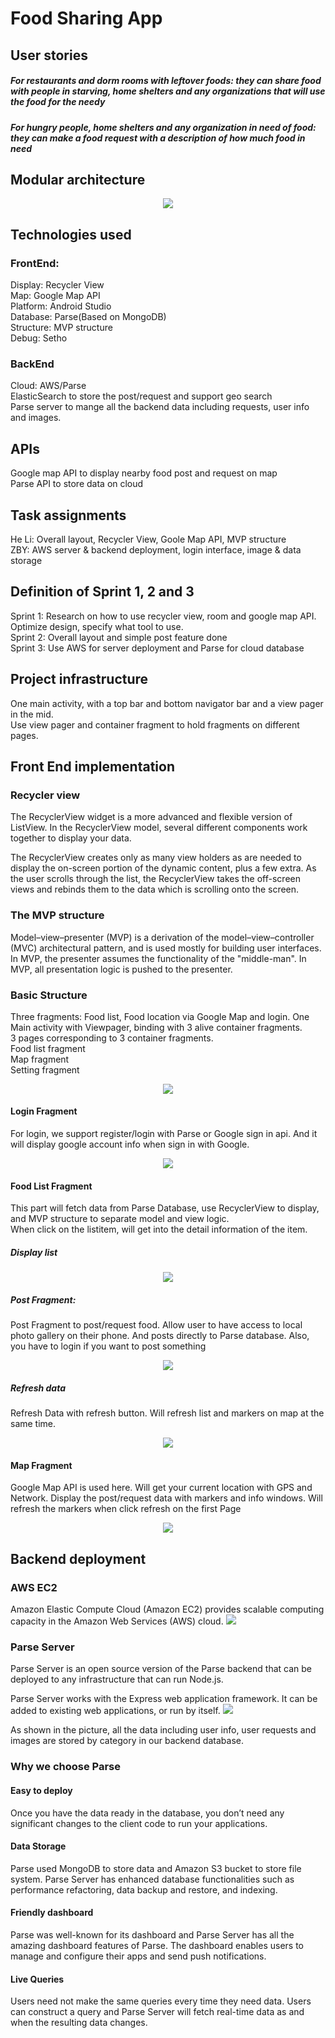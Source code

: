 # Food Sharing App
## User stories
##### For restaurants and dorm rooms with leftover foods: they can share food with people in starving, home shelters and any organizations that will use the food for the needy
##### For hungry people, home shelters and any organization in need of food: they can make a food request with a description of how much food in need

## Modular architecture
<p align="center"> 
<img src="https://github.com/ec500-software-engineering/project-22-food-sharing-app/blob/master/pics/diagram.png">
</p>

## Technologies used
### FrontEnd:
Display: Recycler View
<br>Map: Google Map API
<br>Platform: Android Studio
<br>Database: Parse(Based on MongoDB)
<br>Structure: MVP structure
<br>Debug: Setho


### BackEnd
Cloud: AWS/Parse
<br>ElasticSearch to store the post/request and support geo search
<br>Parse server to mange all the backend data including requests, user info and images.

## APIs
Google map API to display nearby food post and request on map
<br>Parse API to store data on cloud

## Task assignments
He Li: Overall layout, Recycler View, Goole Map API, MVP structure
<br>ZBY: AWS server & backend deployment, login interface, image & data storage

## Definition of Sprint 1, 2 and 3
Sprint 1: Research on how to use recycler view, room and google map API. Optimize design, specify what tool to use.
<br>Sprint 2: Overall layout and simple post feature done
<br>Sprint 3: Use AWS for server deployment and Parse for cloud database

## Project infrastructure
One main activity, with a top bar and bottom navigator bar and a view pager in the mid.
<br>Use view pager and container fragment to hold fragments on different pages.

## Front End implementation

### Recycler view
The RecyclerView widget is a more advanced and flexible version of ListView.
In the RecyclerView model, several different components work together to display your data. 

The RecyclerView creates only as many view holders as are needed to display the on-screen portion of the dynamic content, plus a few extra. As the user scrolls through the list, the RecyclerView takes the off-screen views and rebinds them to the data which is scrolling onto the screen.

### The MVP structure
Model–view–presenter (MVP) is a derivation of the model–view–controller (MVC) architectural pattern, and is used mostly for building user interfaces.
In MVP, the presenter assumes the functionality of the "middle-man". In MVP, all presentation logic is pushed to the presenter.

### Basic Structure
Three fragments: Food list, Food location via Google Map and login.
One Main activity with Viewpager, binding with 3 alive container fragments. 
<br>3 pages corresponding to 3 container fragments.
<br>Food list fragment
<br>Map fragment
<br>Setting fragment

<div align=center><img src="https://github.com/ec500-software-engineering/project-22-food-sharing-app/blob/master/pics/overall.gif"></div>

#### Login Fragment
For login, we support register/login with Parse or Google sign in api. And it will display google account info when sign in with Google.
<div align=center><img src="https://github.com/ec500-software-engineering/project-22-food-sharing-app/blob/master/pics/signin.gif"></div>


#### Food List Fragment
This part will fetch data from Parse Database, use RecyclerView to display, and MVP structure to separate model and view logic. 
<br> When click on the listitem, will get into the detail information of the item.
##### Display list
<div align=center><img src="https://github.com/ec500-software-engineering/project-22-food-sharing-app/blob/master/pics/ItemList.gif"></div>

##### Post Fragment:
Post Fragment to post/request food. Allow user to have access to local photo gallery on their phone.
And posts directly to Parse database. Also, you have to login if you want to post something

<div align=center><img src="https://github.com/ec500-software-engineering/project-22-food-sharing-app/blob/master/pics/post.gif"></div>

##### Refresh data
Refresh Data with refresh button. Will refresh list and markers on map at the same time.
<div align=center><img src="https://github.com/ec500-software-engineering/project-22-food-sharing-app/blob/master/pics/refresh.gif"></div>

#### Map Fragment
Google Map API is used here. Will get your current location with GPS and Network. Display the post/request data with markers and info windows. Will refresh the markers when click refresh on the first Page

<div align=center><img src="https://github.com/ec500-software-engineering/project-22-food-sharing-app/blob/master/pics/map.gif"></div>



## Backend deployment
### AWS EC2
Amazon Elastic Compute Cloud (Amazon EC2) provides scalable computing capacity in the Amazon Web Services (AWS) cloud.
<img src="https://github.com/ec500-software-engineering/project-22-food-sharing-app/blob/master/pics/AWS.jpg">
</p>

### Parse Server
Parse Server is an open source version of the Parse backend that can be deployed to any infrastructure that can run Node.js.

Parse Server works with the Express web application framework. It can be added to existing web applications, or run by itself.
<img src="https://github.com/ec500-software-engineering/project-22-food-sharing-app/blob/master/pics/Parse.jpg">

As shown in the picture, all the data including user info, user requests and images are stored by category in our backend database.

### Why we choose Parse
#### Easy to deploy
Once you have the data ready in the database, you don’t need any significant changes to the client code to run your applications.
#### Data Storage
Parse used MongoDB to store data and Amazon S3 bucket to store file system. Parse Server has enhanced database functionalities such as performance refactoring, data backup and restore, and indexing.
#### Friendly dashboard
Parse was well-known for its dashboard and Parse Server has all the amazing dashboard features of Parse. The dashboard enables users to manage and configure their apps and send push notifications.
#### Live Queries
Users need not make the same queries every time they need data. Users can construct a query and Parse Server will fetch real-time data as and when the resulting data changes.

